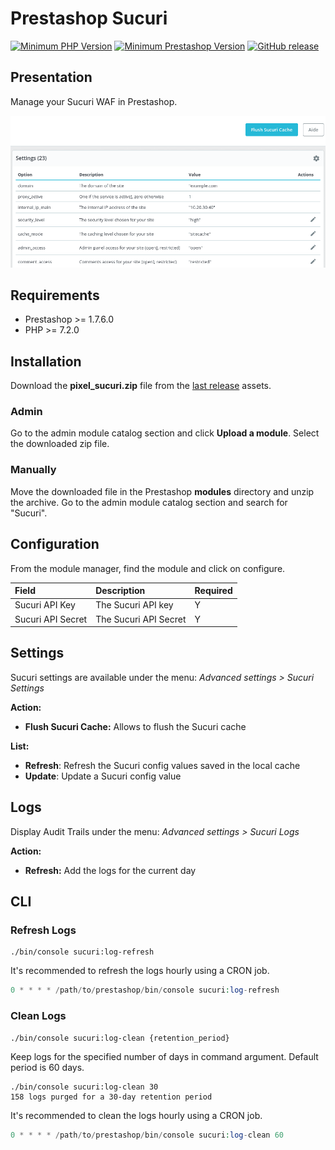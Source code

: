 # Prestashop Sucuri

[![Minimum PHP Version](https://img.shields.io/badge/php-%3E%3D%207.2-green)](https://php.net/)
[![Minimum Prestashop Version](https://img.shields.io/badge/prestashop-%3E%3D%201.7.6.0-green)](https://www.prestashop.com)
[![GitHub release](https://img.shields.io/github/v/release/Pixel-Open/prestashop-sucuri)](https://github.com/Pixel-Open/prestashop-sucuri/releases)

## Presentation

Manage your Sucuri WAF in Prestashop.

![Sucuri](screenshot.png)

## Requirements

- Prestashop >= 1.7.6.0
- PHP >= 7.2.0

## Installation

Download the **pixel_sucuri.zip** file from the [last release](https://github.com/Pixel-Open/prestashop-sucuri/releases/latest) assets.

### Admin

Go to the admin module catalog section and click **Upload a module**. Select the downloaded zip file.

### Manually

Move the downloaded file in the Prestashop **modules** directory and unzip the archive. Go to the admin module catalog section and search for "Sucuri".

## Configuration

From the module manager, find the module and click on configure.

| Field              | Description           | Required |
|:-------------------|:----------------------|----------|
| Sucuri API Key     | The Sucuri API key    | Y        |
| Sucuri API Secret  | The Sucuri API Secret | Y        |

## Settings

Sucuri settings are available under the menu: *Advanced settings > Sucuri Settings*

**Action:**

- **Flush Sucuri Cache:** Allows to flush the Sucuri cache

**List:**

- **Refresh**: Refresh the Sucuri config values saved in the local cache
- **Update**: Update a Sucuri config value

## Logs

Display Audit Trails under the menu: *Advanced settings > Sucuri Logs*

**Action:**

- **Refresh:** Add the logs for the current day

## CLI

### Refresh Logs

```shell
./bin/console sucuri:log-refresh
```

It's recommended to refresh the logs hourly using a CRON job.

```php
0 * * * * /path/to/prestashop/bin/console sucuri:log-refresh
```

### Clean Logs

```shell
./bin/console sucuri:log-clean {retention_period}
```

Keep logs for the specified number of days in command argument. Default period is 60 days.

```shell
./bin/console sucuri:log-clean 30
158 logs purged for a 30-day retention period
```

It's recommended to clean the logs hourly using a CRON job.

```php
0 * * * * /path/to/prestashop/bin/console sucuri:log-clean 60
```